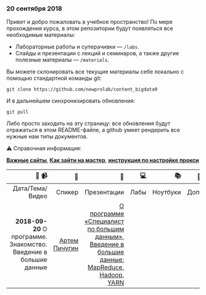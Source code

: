 ### 20 сентября 2018

Привет и добро пожаловать в учебное пространство! По мере прохождения курса, в этом репозитории будут появляться все необходимые материалы:
* Лабораторные работы и суперачивки — `/labs`. 
* Слайды и презентации с лекций и семинаров, а также другие полезные материалы — `/materials`.

Вы можете склонировать все текущие материалы себе локально с помощью стандартной команды git:

`git clone https://github.com/newprolab/content_bigdata9`

И в дальнейшем синхронизировать обновления:

`git pull`

Либо просто заходить на эту страницу: все обновления будут отражаться в этом README-файле, а github умеет рендерить все нужные нам типы документов.

:warning: Справочная информация:

[**Важные сайты**](important_sites.md), [**Как зайти на мастер**](extra/login_to_master.md), [**инструкция по настройке прокси**](extra/proxy.md)

| :calendar: :video_camera: |:postbox:|:blue_book:|:computer:|:books:|:cake:|
| --------:| -------:| ------:| -------:|------:|----:|
|Дата/Тема/Видео|Спикер|Презентации|Лабы|Ноутбуки|Доп.|
|**2018-09-20** О программе. Знакомство. Введение в большие данные |[Артем Пичугин](https://www.facebook.com/apichugin)|[О программе «Специалист по большим данным»](materials/2018-09-20_О-программе_Артем-Пичугин.pptx), [Введение в большие данные: MapReduce, Hadoop, YARN](materials/2018-09-20_Введение-в-большие-данные_Артем-Пичугин.pptx) | | | | 

